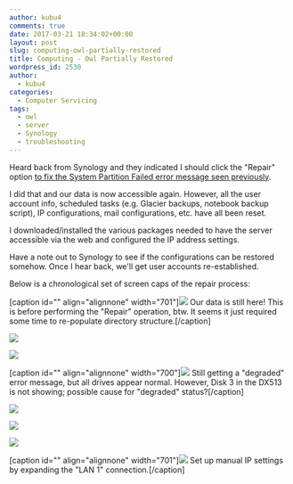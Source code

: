 ```yaml
---
author: kubu4
comments: true
date: 2017-03-21 18:34:02+00:00
layout: post
slug: computing-owl-partially-restored
title: Computing - Owl Partially Restored
wordpress_id: 2530
author:
  - kubu4
categories:
  - Computer Servicing
tags:
  - owl
  - server
  - Synology
  - troubleshooting
---
```


Heard back from Synology and they indicated I should click the "Repair" option [to fix the System Partition Failed error message seen previously](2017/03/18/troubleshooting-synology-nas-owl-down-after-update.html).

I did that and our data is now accessible again. However, all the user account info, scheduled tasks (e.g. Glacier backups, notebook backup script), IP configurations, mail configurations, etc. have all been reset.

I downloaded/installed the various packages needed to have the server accessible via the web and configured the IP address settings.

Have a note out to Synology to see if the configurations can be restored somehow. Once I hear back, we'll get user accounts re-established.

Below is a chronological set of screen caps of the repair process:



[caption id="" align="alignnone" width="701"][![](https://eagle.fish.washington.edu/Arabidopsis/20170321_owl_folders_have_returned.png)](http://eagle.fish.washington.edu/Arabidopsis/20170321_owl_folders_have_returned.png) Our data is still here! This is before performing the "Repair" operation, btw. It seems it just required some time to re-populate directory structure.[/caption]





[![](https://eagle.fish.washington.edu/Arabidopsis/20170321_owl_click_repair.png)](http://eagle.fish.washington.edu/Arabidopsis/20170321_owl_click_repair.png)



[![](https://eagle.fish.washington.edu/Arabidopsis/20170321_owl_click_repair_warning.png)](http://eagle.fish.washington.edu/Arabidopsis/20170321_owl_click_repair_warning.png)



[caption id="" align="alignnone" width="700"][![](https://eagle.fish.washington.edu/Arabidopsis/20170321_owl_click_still_degraded.png)](http://eagle.fish.washington.edu/Arabidopsis/20170321_owl_click_still_degraded.png) Still getting a "degraded" error message, but all drives appear normal. However, Disk 3 in the DX513 is not showing; possible cause for "degraded" status?[/caption]



[![](https://eagle.fish.washington.edu/Arabidopsis/20170321_owl_manage_repair_disk3_01.png)](http://eagle.fish.washington.edu/Arabidopsis/20170321_owl_manage_repair_disk3_01.png)



[![](https://eagle.fish.washington.edu/Arabidopsis/20170321_owl_manage_repair_disk3.png)](http://eagle.fish.washington.edu/Arabidopsis/20170321_owl_manage_repair_disk3.png)



[![](https://eagle.fish.washington.edu/Arabidopsis/20170321_owl_manage_repair_disk3_02.png)](http://eagle.fish.washington.edu/Arabidopsis/20170321_owl_manage_repair_disk3_02.png)



[caption id="" align="alignnone" width="701"][![](https://eagle.fish.washington.edu/Arabidopsis/20170321_owl_manual_ip.png)](http://eagle.fish.washington.edu/Arabidopsis/20170321_owl_manual_ip.png) Set up manual IP settings by expanding the "LAN 1" connection.[/caption]
